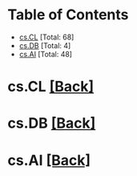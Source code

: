 <div id=toc></div>

# Table of Contents

- [cs.CL](#cs.CL) [Total: 68]
- [cs.DB](#cs.DB) [Total: 4]
- [cs.AI](#cs.AI) [Total: 48]


<div id='cs.CL'></div>

# cs.CL [[Back]](#toc)



<div id='cs.DB'></div>

# cs.DB [[Back]](#toc)



<div id='cs.AI'></div>

# cs.AI [[Back]](#toc)

